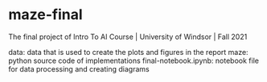 # maze-final
The final project of Intro To AI Course | University of Windsor | Fall 2021

data: data that is used to create the plots and figures in the report
maze: python source code of implementations
final-notebook.ipynb: notebook file for data processing and creating diagrams
